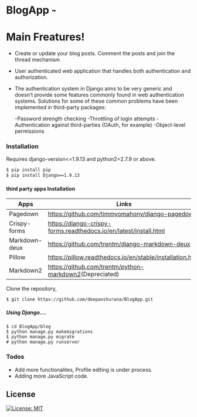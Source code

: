 # BlogApp - <Powered by Django> 


# Main Freatures!

  - Create or update your blog posts. Comment the posts and join the thread mechanism 
  - User authenticated web application that handles both authentication and authorization. 
  - The authentication system in Django aims to be very generic and doesn’t provide some features commonly found in web authentication systems. Solutions for some of these common problems have been implemented in third-party packages:

    -Password strength checking
    -Throttling of login attempts
    -Authentication against third-parties (OAuth, for example)
    -Object-level permissions

### Installation
Requires django-version<=1.9.13 and python2=2.7.9 or above.

```sh
$ pip install pip
$ pip install Django==1.9.13
```

#### third party apps Installation
| Apps | Links |
| ------| -----|
|Pagedown| <https://github.com/timmyomahony/django-pagedown> |
| Crispy-forms | <https://django-crispy-forms.readthedocs.io/en/latest/install.html> |
| Markdown-deux | <https://github.com/trentm/django-markdown-deux> |
| Pillow | <https://pillow.readthedocs.io/en/stable/installation.html> |
| Markdown2| <https://github.com/trentm/python-markdown2>(Depreciated)|


Clone the repository, 
```
$ git clone https://github.com/deepanshurana/BlogApp.git
```
##### Using Django....

```
$ cd BlogApp/blog
$ python manage.py makemigrations 
$ python manage.py migrate 
# python manage.py runserver 
```

### Todos

 - Add more functionalites, Profile editing is under process.
 - Adding more JavaScript code.

License
----
[![License: MIT](https://img.shields.io/badge/License-MIT-yellow.svg)](https://opensource.org/licenses/MIT)







